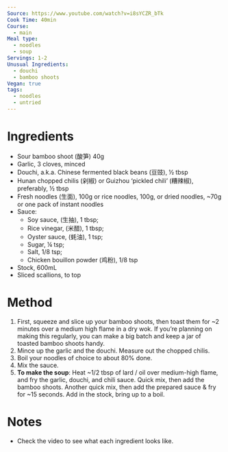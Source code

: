 ```yaml
---
Source: https://www.youtube.com/watch?v=i8sYCZR_bTk
Cook Time: 40min
Course:
  - main
Meal type:
  - noodles
  - soup
Servings: 1-2
Unusual Ingredients:
  - douchi
  - bamboo shoots
Vegan: true
tags:
  - noodles
  - untried
---
```

# Ingredients

- Sour bamboo shoot (酸笋) 40g
- Garlic, 3 cloves, minced
- Douchi, a.k.a. Chinese fermented black beans (豆豉), ½ tbsp
- Hunan chopped chilis (剁椒) or Guizhou ‘pickled chili’ (糟辣椒), preferably, ½ tbsp
- Fresh noodles (生面), 100g or rice noodles, 100g, or dried noodles, ~70g or one pack of instant noodles
- Sauce:
	- Soy sauce, (生抽), 1 tbsp;
	- Rice vinegar, (米醋), 1 tbsp;
	- Oyster sauce, (蚝油), 1 tsp;
	- Sugar, ¼ tsp;
	- Salt, 1/8 tsp;
	- Chicken bouillon powder (鸡粉), 1/8 tsp
- Stock, 600mL
- Sliced scallions, to top

# Method

1. First, squeeze and slice up your bamboo shoots, then toast them for ~2 minutes over a medium high flame in a dry wok. If you’re planning on making this regularly, you can make a big batch and keep a jar of toasted bamboo shoots handy.
2. Mince up the garlic and the douchi. Measure out the chopped chilis.
3. Boil your noodles of choice to about 80% done.
4. Mix the sauce.
5. **To make the soup**: Heat ~1/2 tbsp of lard / oil over medium-high flame, and fry the garlic, douchi, and chili sauce. Quick mix, then add the bamboo shoots. Another quick mix, then add the prepared sauce & fry for ~15 seconds. Add in the stock, bring up to a boil.

# Notes

- Check the video to see what each ingredient looks like.